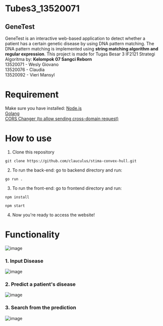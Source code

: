 # Tubes3_13520071
## GeneTest

GeneTest is an interactive web-based application to detect whether a patient has a certain genetic disease by using DNA pattern matching. The DNA pattern matching is implemented using **string matching algorithm and regular expression**.
This project is made for Tugas Besar 3 IF2121 Strategi Algoritma by:
**Kelompok 07 Sangci Reborn** <br>
13520071 - Wesly Giovano <br>
13520076 - Claudia <br>
13520092 - Vieri Mansyl <br>

# Requirement

Make sure you have installed:
<a href="https://nodejs.org/en/download/" target="_blank">Node.js</a><br>
<a href="https://go.dev/dl/" target="_blank">Golang</a><br>
<a href="https://chrome.google.com/webstore/detail/moesif-origin-cors-change/digfbfaphojjndkpccljibejjbppifbc/related?hl=en-US" target="_blank">CORS Changer (to allow sending cross-domain request) </a>

# How to use

1. Clone this repository

```
git clone https://github.com/clauculus/stima-convex-hull.git
```

2. To run the back-end: go to backend directory and run:

```
go run .
```

3. To run the front-end: go to frontend directory and run:

```
npm install
```
```
npm start
```

4. Now you're ready to access the website!


# Functionality

![image](https://user-images.githubusercontent.com/88203931/165911919-7298926a-759b-4e20-94f3-a7f220bf93b5.png)
### 1. Input Disease
![image](https://user-images.githubusercontent.com/88203931/165911712-e3c574c7-aad3-4e08-9b2c-e5f107e0b4b8.png)
### 2. Predict a patient's disease
![image](https://user-images.githubusercontent.com/88203931/165911737-08e07ffb-3be3-4728-8fe2-c12660aa8507.png)
### 3. Search from the prediction
![image](https://user-images.githubusercontent.com/88203931/165911776-37b652f0-c919-445d-a5d0-ef32f3273ac9.png)
